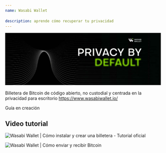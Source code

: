 ```yaml
---
name: Wasabi Wallet

description: aprende cómo recuperar tu privacidad
---
```


![wasabi](assets/cover.jpeg)

Billetera de Bitcoin de código abierto, no custodial y centrada en la privacidad para escritorio
https://www.wasabiwallet.io/

Guía en creación

## Video tutorial

![Wasabi Wallet | Cómo instalar y crear una billetera - Tutorial oficial](https://youtu.be/QHIpEYYqddE)

![Wasabi Wallet | Cómo enviar y recibir Bitcoin](https://youtu.be/UbOAbXjzBJg)
